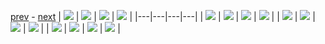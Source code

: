 
[prev](gal_3.md) - [next](gal_5.md)
| [![](../thumb/uncompressed_scenario_training_training.tfrecord-00037-of-01000.gif)](../vid/uncompressed_scenario_training_training.tfrecord-00037-of-01000.gif)  | [![](../thumb/uncompressed_scenario_training_training.tfrecord-00102-of-01000.gif)](../vid/uncompressed_scenario_training_training.tfrecord-00102-of-01000.gif)  | [![](../thumb/uncompressed_scenario_training_training.tfrecord-00118-of-01000.gif)](../vid/uncompressed_scenario_training_training.tfrecord-00118-of-01000.gif)  | [![](../thumb/uncompressed_scenario_training_training.tfrecord-00059-of-01000.gif)](../vid/uncompressed_scenario_training_training.tfrecord-00059-of-01000.gif)  |
|---|---|---|---|
| [![](../thumb/uncompressed_scenario_training_training.tfrecord-00088-of-01000.gif)](../vid/uncompressed_scenario_training_training.tfrecord-00088-of-01000.gif)  | [![](../thumb/uncompressed_scenario_training_training.tfrecord-00023-of-01000.gif)](../vid/uncompressed_scenario_training_training.tfrecord-00023-of-01000.gif)  | [![](../thumb/uncompressed_scenario_training_training.tfrecord-00122-of-01000.gif)](../vid/uncompressed_scenario_training_training.tfrecord-00122-of-01000.gif)  | [![](../thumb/uncompressed_scenario_training_training.tfrecord-00004-of-01000.gif)](../vid/uncompressed_scenario_training_training.tfrecord-00004-of-01000.gif)  |
| [![](../thumb/uncompressed_scenario_training_training.tfrecord-00108-of-01000.gif)](../vid/uncompressed_scenario_training_training.tfrecord-00108-of-01000.gif)  | [![](../thumb/uncompressed_scenario_training_training.tfrecord-00005-of-01000.gif)](../vid/uncompressed_scenario_training_training.tfrecord-00005-of-01000.gif)  | [![](../thumb/uncompressed_scenario_training_training.tfrecord-00161-of-01000.gif)](../vid/uncompressed_scenario_training_training.tfrecord-00161-of-01000.gif)  | [![](../thumb/uncompressed_scenario_training_training.tfrecord-00142-of-01000.gif)](../vid/uncompressed_scenario_training_training.tfrecord-00142-of-01000.gif)  |
| [![](../thumb/uncompressed_scenario_training_training.tfrecord-00083-of-01000.gif)](../vid/uncompressed_scenario_training_training.tfrecord-00083-of-01000.gif)  | [![](../thumb/uncompressed_scenario_training_training.tfrecord-00025-of-01000.gif)](../vid/uncompressed_scenario_training_training.tfrecord-00025-of-01000.gif)  | [![](../thumb/uncompressed_scenario_training_training.tfrecord-00158-of-01000.gif)](../vid/uncompressed_scenario_training_training.tfrecord-00158-of-01000.gif)  | [![](../thumb/uncompressed_scenario_training_training.tfrecord-00180-of-01000.gif)](../vid/uncompressed_scenario_training_training.tfrecord-00180-of-01000.gif)  |
